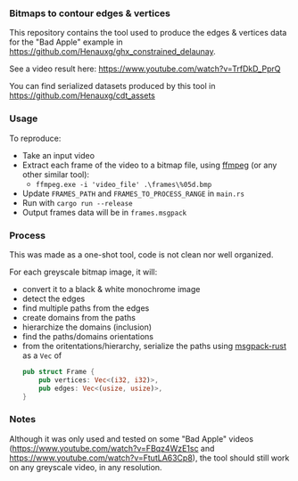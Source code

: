 ### Bitmaps to contour edges & vertices

This repository contains the tool used to produce the edges & vertices data for the "Bad Apple" example in https://github.com/Henauxg/ghx_constrained_delaunay.

See a video result here: https://www.youtube.com/watch?v=TrfDkD_PprQ

You can find serialized datasets produced by this tool in https://github.com/Henauxg/cdt_assets

### Usage

To reproduce:
- Take an input video
- Extract each frame of the video to a bitmap file, using [ffmpeg](https://www.ffmpeg.org/) (or any other similar tool):
  - `ffmpeg.exe -i 'video_file' .\frames\%05d.bmp`
- Update `FRAMES_PATH` and `FRAMES_TO_PROCESS_RANGE` in `main.rs`
- Run with `cargo run --release`
- Output frames data will be in `frames.msgpack`

### Process

This was made as a one-shot tool, code is not clean nor well organized.

For each greyscale bitmap image, it will:
-  convert it to a black & white monochrome image
-  detect the edges
-  find multiple paths from the edges
-  create domains from the paths
-  hierarchize the domains (inclusion)
-  find the paths/domains orientations
-  from the oritentations/hierarchy, serialize the paths using [msgpack-rust](https://github.com/3Hren/msgpack-rust) as a `Vec` of
    ```rust
    pub struct Frame {
        pub vertices: Vec<(i32, i32)>,
        pub edges: Vec<(usize, usize)>,
    }
    ```

### Notes

Although it was only used and tested on some "Bad Apple" videos (https://www.youtube.com/watch?v=FBqz4WzE1sc and https://www.youtube.com/watch?v=FtutLA63Cp8), the tool should still work on any greyscale video, in any resolution.
